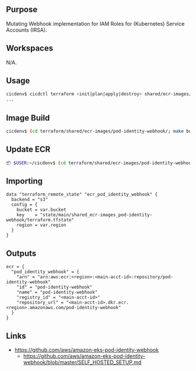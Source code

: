 ## Purpose
Mutating Webhook implementation for IAM Roles for (Kubernetes) Service Accounts (IRSA).

## Workspaces
N/A.

## Usage
```bash
cicdenv$ cicdctl terraform <init|plan|apply|destroy> shared/ecr-images/pod-identity-webhook:main
...
```

## Image Build
```bash
cicdenv$ (cd terraform/shared/ecr-images/pod-identity-webhook/; make build)
```

## Update ECR
```bash
📦 $USER:~/cicdenv$ (cd terraform/shared/ecr-images/pod-identity-webhook/; make push)
```

## Importing
```hcl
data "terraform_remote_state" "ecr_pod_identity_webhook" {
  backend = "s3"
  config = {
    bucket = var.bucket
    key    = "state/main/shared_ecr-images_pod-identity-webhook/terraform.tfstate"
    region = var.region
  }
}
```

## Outputs
```hcl
ecr = {
  "pod_identity_webhook" = {
    "arn" = "arn:aws:ecr:<region>:<main-acct-id>:repository/pod-identity-webhook"
    "id" = "pod-identity-webhook"
    "name" = "pod-identity-webhook"
    "registry_id" = "<main-acct-id>"
    "repository_url" = "<main-acct-id>.dkr.ecr.<region>.amazonaws.com/pod-identity-webhook"
  }
}
```

## Links
* https://github.com/aws/amazon-eks-pod-identity-webhook
  * https://github.com/aws/amazon-eks-pod-identity-webhook/blob/master/SELF_HOSTED_SETUP.md
